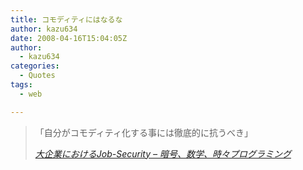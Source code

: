 ```yaml
---
title: コモディティにはなるな
author: kazu634
date: 2008-04-16T15:04:05Z
author:
  - kazu634
categories:
  - Quotes
tags:
  - web

---
```

<div class="section">
<blockquote title="大企業におけるJob-Security - 暗号、数学、時々プログラミング" cite="http://d.hatena.ne.jp/hamatsu1974/20080408/1207600320">
<p>
      「自分がコモディティ化する事には徹底的に抗うべき」
</p>
    
<p>
<cite><a href="http://d.hatena.ne.jp/hamatsu1974/20080408/1207600320" onclick="__gaTracker('send', 'event', 'outbound-article', 'http://d.hatena.ne.jp/hamatsu1974/20080408/1207600320', '大企業におけるJob-Security &#8211; 暗号、数学、時々プログラミング');" target="_blank">大企業におけるJob-Security &#8211; 暗号、数学、時々プログラミング</a></cite>
</p>
</blockquote>
</div>
